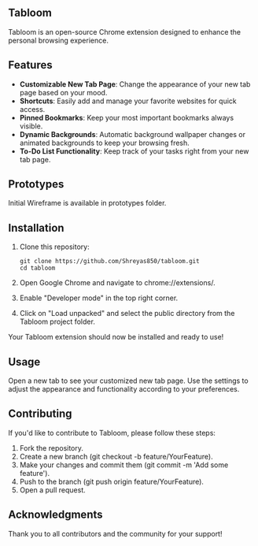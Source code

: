 ## Tabloom 
Tabloom is an open-source Chrome extension designed to enhance the personal browsing experience.

## Features

- **Customizable New Tab Page**: Change the appearance of your new tab page based on your mood.
- **Shortcuts**: Easily add and manage your favorite websites for quick access.
- **Pinned Bookmarks**: Keep your most important bookmarks always visible.
- **Dynamic Backgrounds**: Automatic background wallpaper changes or animated backgrounds to keep your browsing fresh.
- **To-Do List Functionality**: Keep track of your tasks right from your new tab page.

## Prototypes
Initial Wireframe is available in prototypes folder.

## Installation

1. Clone this repository:
   ```
   git clone https://github.com/Shreyas850/tabloom.git
   cd tabloom
   ```
   
2. Open Google Chrome and navigate to chrome://extensions/.
3. Enable "Developer mode" in the top right corner.
4. Click on "Load unpacked" and select the public directory from the Tabloom project folder.

Your Tabloom extension should now be installed and ready to use!

## Usage
Open a new tab to see your customized new tab page.
Use the settings to adjust the appearance and functionality according to your preferences.

## Contributing
If you'd like to contribute to Tabloom, please follow these steps:

1. Fork the repository.
2. Create a new branch (git checkout -b feature/YourFeature).
3. Make your changes and commit them (git commit -m 'Add some feature').
4. Push to the branch (git push origin feature/YourFeature).
5. Open a pull request.

## Acknowledgments
Thank you to all contributors and the community for your support!
